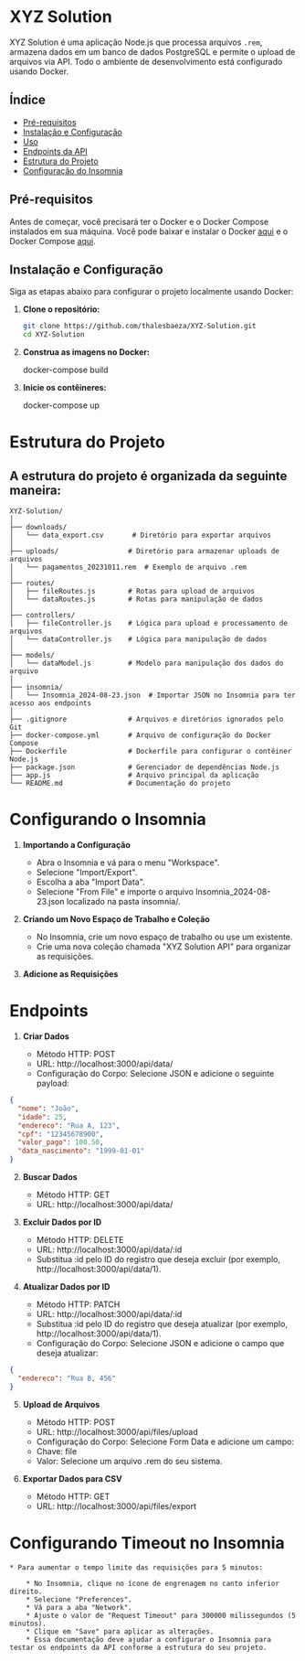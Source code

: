 # XYZ Solution

XYZ Solution é uma aplicação Node.js que processa arquivos `.rem`, armazena dados em um banco de dados PostgreSQL e permite o upload de arquivos via API. Todo o ambiente de desenvolvimento está configurado usando Docker.

## Índice

- [Pré-requisitos](#pré-requisitos)
- [Instalação e Configuração](#instalação-e-configuração)
- [Uso](#uso)
- [Endpoints da API](#endpoints-da-api)
- [Estrutura do Projeto](#estrutura-do-projeto)
- [Configuração do Insomnia](#configuração-do-insomnia)

## Pré-requisitos

Antes de começar, você precisará ter o Docker e o Docker Compose instalados em sua máquina. Você pode baixar e instalar o Docker [aqui](https://www.docker.com/get-started) e o Docker Compose [aqui](https://docs.docker.com/compose/install/).

## Instalação e Configuração

Siga as etapas abaixo para configurar o projeto localmente usando Docker:

1. **Clone o repositório:**

   ```bash
   git clone https://github.com/thalesbaeza/XYZ-Solution.git
   cd XYZ-Solution

2. **Construa as imagens no Docker:**

    docker-compose build

3. **Inicie os contêineres:**

    docker-compose up

# Estrutura do Projeto

## A estrutura do projeto é organizada da seguinte maneira:

   ```
   XYZ-Solution/
   │
   ├── downloads/
   │   └── data_export.csv       # Diretório para exportar arquivos
   │
   ├── uploads/                 # Diretório para armazenar uploads de arquivos
   │   └── pagamentos_20231011.rem  # Exemplo de arquivo .rem
   │
   ├── routes/
   │   ├── fileRoutes.js        # Rotas para upload de arquivos
   │   └── dataRoutes.js        # Rotas para manipulação de dados
   │
   ├── controllers/
   │   ├── fileController.js    # Lógica para upload e processamento de arquivos
   │   └── dataController.js    # Lógica para manipulação de dados
   │
   ├── models/
   │   └── dataModel.js         # Modelo para manipulação dos dados do arquivo
   │
   ├── insomnia/
   │   └── Insomnia_2024-08-23.json  # Importar JSON no Insomnia para ter acesso aos endpoints
   │
   ├── .gitignore               # Arquivos e diretórios ignorados pelo Git
   ├── docker-compose.yml       # Arquivo de configuração do Docker Compose
   ├── Dockerfile               # Dockerfile para configurar o contêiner Node.js
   ├── package.json             # Gerenciador de dependências Node.js
   ├── app.js                   # Arquivo principal da aplicação
   └── README.md                # Documentação do projeto
   ```

# Configurando o Insomnia

1. **Importando a Configuração**
    * Abra o Insomnia e vá para o menu "Workspace".
    * Selecione "Import/Export".
    * Escolha a aba "Import Data".
    * Selecione "From File" e importe o arquivo Insomnia_2024-08-23.json localizado na pasta insomnia/.

2. **Criando um Novo Espaço de Trabalho e Coleção**
    * No Insomnia, crie um novo espaço de trabalho ou use um existente.
    * Crie uma nova coleção chamada "XYZ Solution API" para organizar as requisições.

3. **Adicione as Requisições**

# Endpoints

1. **Criar Dados**

    * Método HTTP: POST
    * URL: http://localhost:3000/api/data/
    * Configuração do Corpo: Selecione JSON e adicione o seguinte payload:

``` json
{
  "nome": "João",
  "idade": 25,
  "endereco": "Rua A, 123",
  "cpf": "12345678900",
  "valor_pago": 100.50,
  "data_nascimento": "1999-01-01"
}
```

2. **Buscar Dados**
    * Método HTTP: GET
    * URL: http://localhost:3000/api/data/

3. **Excluir Dados por ID**
    * Método HTTP: DELETE
    * URL: http://localhost:3000/api/data/:id
    * Substitua :id pelo ID do registro que deseja excluir (por exemplo, http://localhost:3000/api/data/1).

4. **Atualizar Dados por ID**
    * Método HTTP: PATCH
    * URL: http://localhost:3000/api/data/:id
    * Substitua :id pelo ID do registro que deseja atualizar (por exemplo, http://localhost:3000/api/data/1).
    * Configuração do Corpo: Selecione JSON e adicione o campo que deseja atualizar:
      
``` json
{
  "endereco": "Rua B, 456"
}
```
5. **Upload de Arquivos**
    * Método HTTP: POST
    * URL: http://localhost:3000/api/files/upload
    * Configuração do Corpo: Selecione Form Data e adicione um campo:
    * Chave: file
    * Valor: Selecione um arquivo .rem do seu sistema.

6. **Exportar Dados para CSV**
    * Método HTTP: GET
    * URL: http://localhost:3000/api/files/export

# Configurando Timeout no Insomnia
    * Para aumentar o tempo limite das requisições para 5 minutos:

        * No Insomnia, clique no ícone de engrenagem no canto inferior direito.
        * Selecione "Preferences".
        * Vá para a aba "Network".
        * Ajuste o valor de "Request Timeout" para 300000 milissegundos (5 minutos).
        * Clique em "Save" para aplicar as alterações.
        * Essa documentação deve ajudar a configurar o Insomnia para testar os endpoints da API conforme a estrutura do seu projeto.
